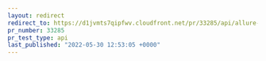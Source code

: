```yaml
---
layout: redirect
redirect_to: https://d1jvmts7qipfwv.cloudfront.net/pr/33285/api/allure-report/index.html
pr_number: 33285
pr_test_type: api
last_published: "2022-05-30 12:53:05 +0000"
---
```

